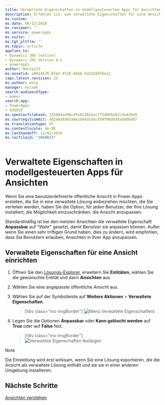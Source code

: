 ```yaml
---
title: Verwaltete Eigenschaften in modellgesteuerten Apps für Ansichten mit Power Apps | Microsoft-Dokumentation
description: Erfahren Sie, wie verwaltete Eigenschaften für eine Ansicht festgelegt werden
ms.custom: ''
ms.date: 06/12/2018
ms.reviewer: ''
ms.service: powerapps
ms.suite: ''
ms.tgt_pltfrm: ''
ms.topic: article
applies_to:
- Dynamics 365 (online)
- Dynamics 365 Version 9.x
- powerapps
author: Mattp123
ms.assetid: a9014576-8fb2-4f28-b8bb-5d2d49d76e12
caps.latest.revision: 25
ms.author: matp
manager: kvivek
search.audienceType:
- maker
search.app:
- PowerApps
- D365CE
ms.openlocfilehash: 335084ee98cdfe82382eac775d068a62c9a429d9
ms.sourcegitcommit: dd2a8a0362a8e1b64a1dac7b9f98d43da8d0bd87
ms.translationtype: HT
ms.contentlocale: de-DE
ms.lasthandoff: 12/02/2019
ms.locfileid: "2860013"
---
```

# <a name="model-driven-app-managed-properties-for-views"></a>Verwaltete Eigenschaften in modellgesteuerten Apps für Ansichten

<a name="BKMK_ManagedProperties"></a>   
 
 Wenn Sie eine benutzerdefinierte öffentliche Ansicht in Power Apps erstellen, die Sie in eine verwaltete Lösung einbeziehen möchten, die Sie verteilen werden, haben Sie die Option, für jeden Benutzer, der Ihre Lösung installiert, die Möglichkeit einzuschränken, die Ansicht anzupassen.  
  
 Standardmäßig ist bei den meisten Ansichten die verwaltete Eigenschaft **Anpassbar** auf "Wahr" gesetzt, damit Benutzer sie anpassen können. Außer wenn Sie einen sehr triftigen Grund haben, dies zu ändern, wird empfohlen, dass Sie Benutzern erlauben, Ansichten in Ihrer App anzupassen.  
  
## <a name="set-managed-properties-for-a-view"></a>Verwaltete Eigenschaften für eine Ansicht einrichten  
  
1.  Öffnen Sie den [Lösungs-Explorer](advanced-navigation.md#solution-explorer), erweitern Sie **Entitäten**, wählen Sie die gewünschte Entität und dann **Ansichten** aus.  
  
2.  Wählen Sie eine angepasste öffentliche Ansicht aus.  
  
3.  Wählen Sie auf der Symbolleiste auf **Weitere Aktionen** > **Verwaltete Eigenschaften**.  

    > [!div class="mx-imgBorder"] 
    > ![Menü Verwaltete Eigenschaften)](media/managed-properties.png)
  
4.  Legen Sie die Optionen **Anpassbar** oder **Kann gelöscht werden** auf **True** oder auf **False** fest.  

    > [!div class="mx-imgBorder"] 
    > ![Verwaltete Eigenschaften festlegen](media/set-managed-properties.png)
  
> [!NOTE]
> Die Einstellung wird erst wirksam, wenn Sie eine Lösung exportieren, die die Ansicht als verwaltete Lösung enthält und sie sie in einer anderen Umgebung installieren.  

## <a name="next-steps"></a>Nächste Schritte
[Ansichten verstehen](create-edit-views.md)

